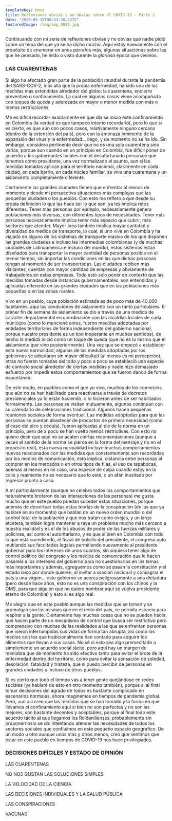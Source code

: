 ```yaml
---
templateKey: post
title: Reflexiones obvias y no obvias sobre el COVID-19 - Parte 2
date: "2020-05-15T08:33:38.327Z"
featuredImage: /img/img_8839.jpg
---
```

Continuando con mi serie de reflexiones obvias y no obvias que nadie pidió sobre un tema del que ya se ha dicho mucho. Aquí estoy nuevamente con el propósito de enumerar en unos párrafos más, algunas situaciones sobre las que he pensado, he leído o visto durante la *gloriosa* época que vivimos.



### LAS CUARENTENAS

Si algo ha afectado gran parte de la población mundial durante la pandemia del SARS-COV-2, más allá que la propia enfermedad, ha sido una de las medidas más extendidas alrededor del globo: la cuarentena, encierro preventivo o confinamiento. La cual en algunos casos viene acompañada con toques de queda y aderezada en mayor o menor medida con más o menos restricciones.

Me es difícil recordar exactamente en que día se inició este confinamiento en Colombia (la verdad es que tampoco intento recordarlo), pero lo que si es cierto, es que aún con pocos casos, relativamente ninguno cercano (dentro de la extensión del país), pero con la amenaza inminente de la expansión del virus y la enfermedad... llegó, y de momento no se ha ido. Sin embargo, considero pertinente decir que no es una sola cuarentena sino varias, porque aun cuando en un principio en Colombia, fue difícil poner de acuerdo a los gobernantes locales con el desafortunado personaje que tenemos como presidente, una vez normalizado el asunto, aun si las medidas tomadas aplican para el territorio nacional, claramente en cada ciudad, en cada barrio, en cada núcleo familiar, se vive una cuarentena y un aislamiento completamente diferente.

Ciertamente las grandes ciudades tienen que enfrentar al menos de momento y desde mi perspectiva situaciones más complejas que las pequeñas ciudades o los pueblos. Con esto me refiero a que desde su propia definición lo que las hace ser lo que son, ya les implica retos diferentes. Tener más personas por ejemplo, necesariamente genera poblaciones más diversas, con diferentes tipos de necesidades. Tener más personas necesariamente implica tener más espacio que cubrir, más sectores que atender. Mayor área también implica mayor cantidad y diversidad de medios de transporte, lo cual, si uno vive en Colombia y ha viajado en alguno de los sistemas de transporte masivo de los que disponen las grandes ciudades e incluso las intermedias colombianas (y de muchas ciudades de Latinoamérica e incluso del mundo), estos sistemas están diseñados para transportar la mayor cantidad de personas posible en el menor tiempo, sin importar las condiciones en las que dichas personas tengan al momento de ser transportadas. Las ciudades reciben más visitantes, cuentan con mayor cantidad de empresas y obviamente de trabajadores en estas empresas. Todo esto solo poner en contexto que las medidas tomadas desde instancias gubernamentales, son entendidas y aplicadas diferente en las grandes ciudades que en las poblaciones más pequeñas o en las zonas rurales.

Vivo en un pueblo, cuya población estimada es de poco más de 40.000 habitantes, aquí las condiciones de aislamiento son un tanto particulares. El primer fin de semana de aislamiento se dio a través de una medida de caracter departamental en coordinación con las alcaldías locales de cada municipio (como lo mencioné antes, fueron medidas adoptadas por entidades territoriales de forma independiente del gobierno nacional, porque nuestro presidente es un tipo inoperante en muchos sentidos), de hecho la medida inició como un toque de queda (que no es lo mismo que el aislamiento que vino posteriormente). Una vez que se empezó a establecer esta nueva normalidad, algunas de las medidas adoptadas por los gobiernos se adoptaron sin mayor dificultad (al menos es mi percepción), otras no fueron tomadas del todo y poco a poco se estableció una especie de contrato social alrededor de ciertas medidas y nadie hizo demasiado esfuerzo por impedir estos comportamientos que se fueron dando de forma espontánea.

De este modo, en pueblos como el que yo vivo, muchos de los comercios que aún no se han habilitado para reactivarse a través de decretos presidenciales ya lo están haciendo, o lo hicieron antes de ser habilitados formalmente. Las personas se visitan mutuamente, algunos continúan con su calendario de celebraciones tradicional. Algunos hacen pequeñas reuniones sociales de forma eventual. Las medidas adoptadas para que las personas se puedan abastecer de productos de primera necesidad (como el caso del pico y cédula), fueron aplicadas al pie de la norma en un principio, pero de a poco se han vuelto menos restrictivas. Con esto no quiero decir que aquí no se acaten ciertas recomendaciones (aunque a veces el sentido de la norma se pierda en la forma del mensaje y no en el propósito real), esta nueva normalidad incluye muchos comportamientos nuevos relacionados con las medidas que constantemente son recordadas por los medios de comunicación, esto implica, distancia entre personas al comprar en los mercados o en otros tipos de filas, el uso de tapabocas, además al menos en mi caso, una especie de culpa cuando estoy en la calle y realmente no es necesario que lo esté, o un afán inusitado por regresar pronto a casa.

A mí particularmente (aunque no celebro todos los comportamientos que naturalmente brotaron de las interacciones de las personas) me gusta mucho que en este pueblo puedan suceder estas situaciones, porque además de desvirtuar todas estas teorías de la conspiración (de las que ya hablaré en su momento) que hablan de un nuevo orden mundial o del control total de la población y que nos tratan como ovejas, y un largo etcétera, también logra mantener a raya un problema mucho más cercano a nuestra realidad y es el de los abusos de poder de las fuerzas militares y policivas, así como el autoritarismo, y es que si bien en Colombia con todo lo que está sucediendo, el fiscal de bolsillo del presidente, el congreso auto mutilando sus facultades legales permitiendo nuevamente al presidente gobernar para los intereses de unos cuantos, sin siquiera tener algo de control político del congreso y los medios de comunicación que le hacen pasarela a los intereses del gobierno para no cuestionarlos en los temas más importantes y además, agreguemos como se pasan la constitución y el estado laico por donde quieren, al invitar a oración nacional y consagrar el país a una virgen... este gobierno se acerca peligrosamente a una dictadura (pero desde hace años, esto no es una conspiración con los chinos y la OMS, para que alguien que no quiero nombrar aquí se vuelva presidente eterno de Colombia) y esto si es algo real.

Me alegra que en este pueblo aunque las medidas que se toman y se promulgan son las mismas que en el resto del país, se permita espacio para respirar a la gente. Ciertamente hay muchas cosas que no se pueden hacer, que hacen parte de un mecanismo de control que busca ser restrictivo pero comprensivo con muchas de las realidades a las que se enfrentan personas que vieron interrumpidas sus vidas de forma tan abrupta, así como los medios con los que tradicionalmente han contado para adquirir los alimentos que llevan a sus casas. No sé si esto sea algo premeditado o simplemente un acuerdo social tácito, pero aquí hay un margen de maniobra que de momento ha sido efectivo tanto para evitar el brote de la enfermedad dentro del territorio, como para evitar la sensación de soledad, desolación, fatalidad y tristeza, que si puedo percibir de personas en grandes ciudades o incluso de otros pueblos.

Si es cierto que todo el tiempo vas a tener gente quejándose en redes sociales (ya hablaré de esto en otro momento también), porque si al final tomar decisiones del agrado de todos es bastante complicado en escenarios normales, ahora imaginemos en tiempos de pandemia global. Pero, aun así creo que las medidas que se han tomado y la forma en que llevamos el confinamiento aquí si bien no son perfectas y no son las mejores, son bastante decentes y aceptables, porque al final todo este acuerdo tácito al que llegamos los Roldanillenses, probablemente sin proponérnoslo se dio intentando atender las necesidades de todos los sectores sociales que confluimos en este pequeño espacio geográfico. De un modo u otro aunque unos más y otros menos, creo que sentimos que estar en este pueblo en tiempos de COVID-19 nos hace privilegiados.



### DECISIONES DIFÍCILES Y ESTADO DE OPINIÓN

LAS CUARENTENAS

NO NOS GUSTAN LAS SOLUCIONES SIMPLES

LA VELOCIDAD DE LA CIENCIA

LAS DECISIONES INDIVIDUALES Y LA SALUD PÚBLICA

LAS CONSPIRACIONES

VACUNAS